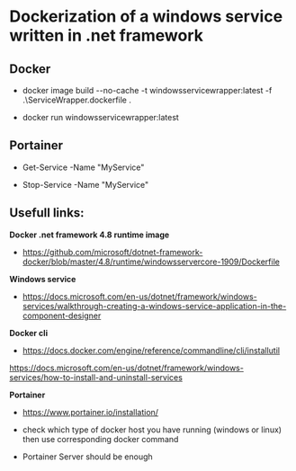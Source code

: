 
# Dockerization of a windows service written in .net framework

  

## Docker

* docker image build --no-cache -t windowsservicewrapper:latest -f .\ServiceWrapper.dockerfile .

* docker run windowsservicewrapper:latest

  

## Portainer

* Get-Service -Name "MyService"

* Stop-Service -Name "MyService"

  
  

## Usefull links:

 **Docker .net framework 4.8 runtime image**

* https://github.com/microsoft/dotnet-framework-docker/blob/master/4.8/runtime/windowsservercore-1909/Dockerfile

**Windows service**

* https://docs.microsoft.com/en-us/dotnet/framework/windows-services/walkthrough-creating-a-windows-service-application-in-the-component-designer

**Docker cli**

* https://docs.docker.com/engine/reference/commandline/cli/installutil

https://docs.microsoft.com/en-us/dotnet/framework/windows-services/how-to-install-and-uninstall-services

**Portainer**

* https://www.portainer.io/installation/

* check which type of docker host you have running (windows or linux) then use corresponding docker command

* Portainer Server should be enough